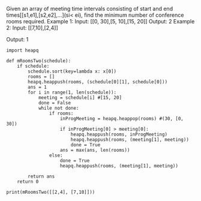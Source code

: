 Given an array of meeting time intervals consisting of start and end times[[s1,e1],[s2,e2],...](si< ei), find the minimum number of conference rooms required.
Example 1:
Input:
[[0, 30],[5, 10],[15, 20]]
Output:
 2
Example 2:
Input:
 [[7,10],[2,4]]

Output:
 1


```
import heapq

def mRoomsTwo(schedule):
    if schedule:
        schedule.sort(key=lambda x: x[0])
        rooms = []
        heapq.heappush(rooms, (schedule[0][1], schedule[0]))
        ans = 1
        for i in range(1, len(schedule)):
            meeting = schedule[i] #[15, 20]
            done = False
            while not done:
                if rooms:
                    inProgMeeting = heapq.heappop(rooms) #(30, [0, 30])
                    if inProgMeeting[0] > meeting[0]:
                        heapq.heappush(rooms, inProgMeeting)
                        heapq.heappush(rooms, (meeting[1], meeting))
                        done = True
                    ans = max(ans, len(rooms))
                else:
                    done = True
                    heapq.heappush(rooms, (meeting[1], meeting))

        return ans
    return 0

print(mRoomsTwo([[2,4], [7,10]]))
```
